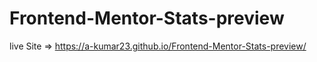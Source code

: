 # Frontend-Mentor-Stats-preview

live Site => https://a-kumar23.github.io/Frontend-Mentor-Stats-preview/
